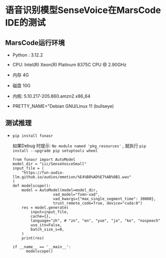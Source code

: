 # 语音识别模型SenseVoice在MarsCode IDE的测试



## MarsCode运行环境

- Python :  3.12.2
- CPU:  Intel(R) Xeon(R) Platinum 8375C CPU @ 2.90GHz

- 内存 4G
- 磁盘 10G
- 内核: 5.10.217-205.860.amzn2.x86_64

- PRETTY_NAME="Debian GNU/Linux 11 (bullseye)



## 测试推理

- `pip install funasr`

  如果Debug 时提示:  `No module named 'pkg_resources'` , 就执行 `pip install --upgrade pip setuptools wheel`

  ```
  from funasr import AutoModel
  model_dir = "iic/SenseVoiceSmall"
  input_file = (
      "https://fun-audio-llm.github.io/audios/emotion/%E4%B8%AD%E7%AB%8B1.wav"
  )
  def modelscope():
      model = AutoModel(model=model_dir,
                    vad_model="fsmn-vad",
                    vad_kwargs={"max_single_segment_time": 30000},
                    trust_remote_code=True, device="cuda:0")
      res = model.generate(   
          input=input_file,
          cache={},
          language="zh", # "zn", "en", "yue", "ja", "ko", "nospeech"
          use_itn=False,
          batch_size_s=0,
      )
      print(res)
      
  if __name__ == '__main__':
  		modelscope()
  ```

  

